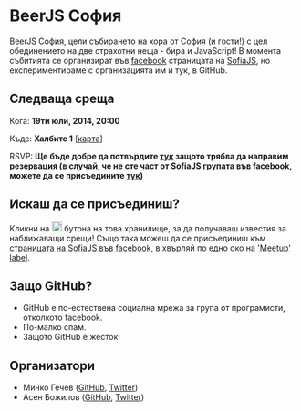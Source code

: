 # BeerJS София


BeerJS София, цели събирането на хора от София (и гости!) с цел обединението на две страхотни неща - бира и JavaScript! В момента събитията се организират във [facebook](https://www.facebook.com/groups/292135280802776/) страницата на [SofiaJS](http://sofiajs.org), но експериментираме с организацията им и тук, в GitHub.

## Следваща среща

Кога: **19ти юли, 2014, 20:00**

Къде: **Халбите 1** [[карта](https://www.google.bg/maps/place/bulevard+%22Praga%22+18/@42.6883067,23.3121252,17z/data=!3m1!4b1!4m2!3m1!1s0x40aa8516afccc5e7:0x824c2e20af9b0704)]

RSVP: **Ще бъде добре да потвърдите [тук](https://www.facebook.com/events/675240292541130/) защото трябва да направим резервация (в случай, че не сте част от SofiaJS групата във facebook, можете да се присъедините [тук](https://www.facebook.com/groups/292135280802776/))**

## Искаш да се присъединиш?

Кликни на <img src="http://beerjs.github.io/sf/assets/watch.png" height="18"> бутона на това хранилище, за да получаваш известия за наближаващи срещи! Също така можеш да се присъединиш към [страницата на SofiaJS във facebook](https://www.facebook.com/groups/292135280802776/), в хвърляй по едно око на ['Meetup' label](https://github.com/beerjs/sofia/issues?labels=meetup&page=1&state=open).


## Защо GitHub? 

* GitHub е по-естествена социална мрежа за група от програмисти, отколкото facebook.
* По-малко спам.
* Защото GitHub е жесток!

## Организатори

* Минко Гечев ([GitHub](https://github.com/mgechev), [Twitter](https://twitter.com/mgechev))
* Асен Божилов ([GitHub](https://github.com/abozhilov), [Twitter](https://twitter.com/abozhilov))

